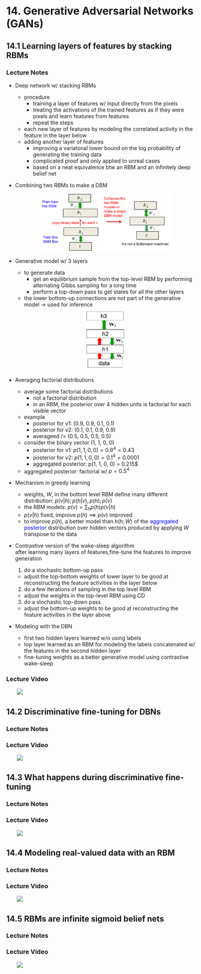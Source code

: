 # 14. Generative Adversarial Networks (GANs)
  
## 14.1 Learning layers of features by stacking RBMs

### Lecture Notes

+ Deep network w/ stacking RBMs
  + procedure
    + training a layer of features w/ input directly from the pixels
    + treating the activations of the trained features as if they were pixels and learn features from features
    + repeat the steps
  + each new layer of features by modeling the correlated activity in the feature in the layer below
  + adding another layer of features
    + improving a variatonal lower bound on the log probability of generating the training data
    + complicated proof and only applied to unreal cases
    + based on a neat equivalence btw an RBM and an infinitely deep belief net

+ Combining two RBMs to make a DBM

  <div style="margin: 0.5em; display: flex; justify-content: center; align-items: center; flex-flow: row wrap;">
    <a href="https://bit.ly/2JpLNti" ismap target="_blank">
      <img src="img/m14-01.png" style="margin: 0.1em;" alt="text" title="caption" width=350>
    </a>
  </div>

+ Generative model w/ 3 layers
  + to generate data
    + get an equilibrium sample from the top-level RBM by performing alternating Gibbs sampling for a long time
    + perform a top-down pass to get states for all the other layers
  + the lower bottom-up connections are not part of the generative model $\to$ used for inference

  <div style="margin: 0.5em; display: flex; justify-content: center; align-items: center; flex-flow: row wrap;">
    <a href="https://bit.ly/2JpLNti" ismap target="_blank">
      <img src="img/m14-02.png" style="margin: 0.1em;" alt="text" title="caption" width=100>
    </a>
  </div>

+ Averaging factorial distributions
  + average some factorial distributions
    + not a factorial distribution
    + in an RBM, the posterior over 4 hidden units is factorial for each visible vector
  + example
    + posterior for v1: (0.9, 0.9, 0.1, 0.1)
    + posterior for v2: (0.1, 0.1, 0.9, 0.9)
    + averageed   /=    (0.5, 0.5, 0.5, 0.5)
  + consider the binary vector (1, 1, 0, 0)
    + posterior for v1: $p(1, 1, 0, 0) = 0.9^4 = 0.43$
    + posterior for v2: $p(1, 1, 0, 0) = 0.1^4 = 0.0001$
    + aggregated posterior: p(1, 1, 0, 0) = 0.215$
  + aggregated posterior: factorial w/ $p=0.5^4$

+ Mechanism in greedy learning
  + weights, $W$, in the bottom level RBM define many different distribution: $p(v|h); p(h|v), p(h); p(v)$
  + the RBM models: $p(v) = \sum_h p(h) p(v|h)$
  + $p(v|h)$ fixed, improve $p(h) \implies p(v)$ improved
  + to improve $p(h)$, a better model than $h(h; W)$ of the <span style="color: blue;">aggregated posterior</span> distribution over hidden vectors produced by applying $W$ transpose to the data

+ Contrastive version of the wake-sleep algorithm <br/> after learning many layers of features,fine-tune the features to improve generation
  1. do a stochastic bottom-up pass
    + adjust the top-bottom weights of lower layer to be good at reconstructing the feature activities in the layer below
  2. do a few iterations of sampling in the top level RBM
    + adjust the weights in the top-level RBM using CD
  3. do a stochastic top-down pass
    + adjust the bottom-up weights to be good at reconstructing the feature activities in the layer above

+ Modeling with the DBN
  + first two hidden layers learned w/o using labels
  + top layer learned as an RBM for modeling the labels concatenated w/ the features in the second hidden layer
  + fine-tuning weights as a better generative model using contrastive wake-sleep


### Lecture Video

<a href="https://bit.ly/2JvxsLP" target="_BLANK">
  <img style="margin-left: 2em;" src="https://bit.ly/2JtB40Q" width=100/>
</a><br/>


## 14.2 Discriminative fine-tuning for DBNs


### Lecture Notes





### Lecture Video

<a href="url" target="_BLANK">
  <img style="margin-left: 2em;" src="https://bit.ly/2JtB40Q" width=100/>
</a><br/>


## 14.3 What happens during discriminative fine-tuning


### Lecture Notes





### Lecture Video

<a href="url" target="_BLANK">
  <img style="margin-left: 2em;" src="https://bit.ly/2JtB40Q" width=100/>
</a><br/>


## 14.4 Modeling real-valued data with an RBM


### Lecture Notes





### Lecture Video

<a href="url" target="_BLANK">
  <img style="margin-left: 2em;" src="https://bit.ly/2JtB40Q" width=100/>
</a><br/>



## 14.5 RBMs are infinite sigmoid belief nets


### Lecture Notes




### Lecture Video

<a href="url" target="_BLANK">
  <img style="margin-left: 2em;" src="https://bit.ly/2JtB40Q" width=100/>
</a><br/>


